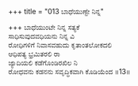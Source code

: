 +++
title = "013 ಬಾಧೆಯುಣ್ಟೇ ನಿನ್ನ"

+++
ಬಾಧೆಯುಂಟೇ ನಿನ್ನ ಸತ್ಯಕೆ  
ಸಾಧಿಸುವುದವಧಿಯನು ನಿನ್ನ ವಿ  
ರೋಧಿಗಳಿಗೆ ನಿವಾಸವಹುದು ಕೃತಾಂತಲೋಕದಲಿ   
ಆಧಿಪತ್ಯ ಭ್ರಮಿತರಲಿ ರಾ  
ಜ್ಯಾದಿಯಲಿ ಕಡೆಗೊಂಡಿರಖಿಲ ನಿ   
ರೋಧವನು ಕಡನನು ಸವೃದ್ಧಿಕವಾಗಿ ಕೊಡಿಯೆಂದ     ॥13॥